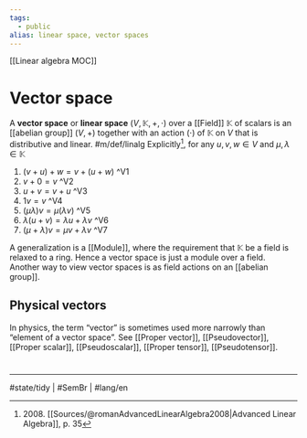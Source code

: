 ```yaml
---
tags:
  - public
alias: linear space, vector spaces
---
```

[[Linear algebra MOC]]
# Vector space

A **vector space** or **linear space** $(V, \mathbb{K}, + ,\cdot)$ over a [[Field]] $\mathbb{K}$ of scalars
is an [[abelian group]] $(V,+)$ together with an action $(\cdot)$ of $\mathbb{K}$ on $V$ that is distributive and linear. #m/def/linalg 
Explicitly[^2008], for any $u,v,w \in V$ and $\mu,\lambda \in \mathbb{K}$

1. $(v+u)+w = v+(u+w)$ ^V1
2. $v+0 = v$ ^V2
3. $u+v = v+u$ ^V3
4. $1v = v$ ^V4
5. $(\mu\lambda)v = \mu(\lambda v)$ ^V5
6. $\lambda(u+v) = \lambda u + \lambda v$ ^V6
7. $(\mu+\lambda)v = \mu v + \lambda v$ ^V7


A generalization is a [[Module]], where the requirement that $\mathbb{K}$ be a field is relaxed to a ring. 
Hence a vector space is just a module over a field.
Another way to view vector spaces is as field actions on an [[abelian group]].

[^2008]: 2008\. [[Sources/@romanAdvancedLinearAlgebra2008|Advanced Linear Algebra]], p. 35

## Physical vectors

In physics, the term “vector” is sometimes used more narrowly than “element of a vector space”.
See [[Proper vector]], [[Pseudovector]], [[Proper scalar]], [[Pseudoscalar]], [[Proper tensor]], [[Pseudotensor]].

#
---
#state/tidy | #SemBr | #lang/en 